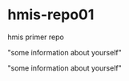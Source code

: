# hmis-repo01
hmis primer repo

"some information about yourself"

"some information about yourself"
